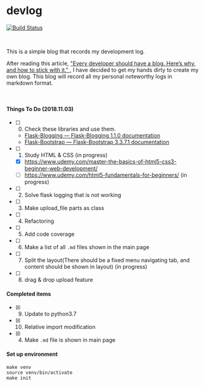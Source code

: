 # devlog
[![Build Status](https://travis-ci.org/flecho/devlog.svg?branch=master)](https://travis-ci.org/flecho/devlog)

<br>

This is a simple blog that records my development log.

After reading this article, 
["Every developer should have a blog. Here’s why, and how to stick with it."
](https://medium.freecodecamp.org/every-developer-should-have-a-blog-heres-why-and-how-to-stick-with-it-5fd55a247fbf),
I have decided to get my hands dirty to create my own blog. 
This blog will record all my personal noteworthy logs in markdown format.  


<br>

#### Things To Do (2018.11.03)
- [ ] 0. Check these libraries and use them.
    - [Flask-Blogging — Flask-Blogging 1.1.0 documentation](https://flask-blogging.readthedocs.io/en/latest/)
    - [Flask-Bootstrap — Flask-Bootstrap 3.3.7.1 documentation](https://pythonhosted.org/Flask-Bootstrap/index.html)
- [ ] 1. Study HTML & CSS (in progress)
    - [x] https://www.udemy.com/master-the-basics-of-html5-css3-beginner-web-development/
	- [ ] https://www.udemy.com/html5-fundamentals-for-beginners/ (in progress)
- [ ] 2. Solve flask logging that is not working
- [ ] 3. Make upload_file parts as class
- [ ] 4. Refactoring
- [ ] 5. Add code coverage
- [ ] 6. Make a list of all `.md` files shown in the main page
- [ ] 7. Split the layout(There should be a fixed menu navigating tab, and content should be shown in layout) (in progress)
- [ ] 8. drag & drop upload feature

#### Completed items
- [x] 9. Update to python3.7
- [x] 10. Relative import modification  
- [x] 4. Make `.md` file is shown in main page

#### Set up environment 

```
make venv
source venv/bin/activate
make init
```
